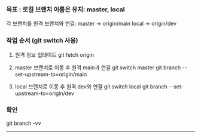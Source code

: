### 목표 : 로컬 브랜치 이름은 유지: master, local
각 브랜치를 원격 브랜치와 연결:
master → origin/main
local → origin/dev

### 작업 순서 (git switch 사용)
1. 원격 정보 업데이트
git fetch origin

2. master 브랜치로 이동 후 원격 main과 연결
git switch master
git branch --set-upstream-to=origin/main

3. local 브랜치로 이동 후 원격 dev와 연결
git switch local
git branch --set-upstream-to=origin/dev

### 확인
git branch -vv

---



